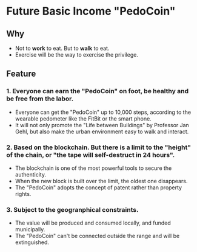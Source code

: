 # Future Basic Income "PedoCoin"

## Why
 - Not to **work** to eat. But to **walk** to eat.
 - Exercise will be the way to exercise the privilege.

## Feature
### 1. Everyone can earn the "PedoCoin" on foot, be healthy and be free from the labor.
 - Everyone can get the "PedoCoin" up to 10,000 steps, according to the wearable pedometer like the FitBit or the smart phone.
 - It will not only promote the "Life between Buildings" by Professor Jan Gehl,
   but also make the urban environment easy to walk and interact.
### 2. Based on the blockchain. But there is a limit to the "height" of the chain, or "the tape will self-destruct in 24 hours".
 - The blockchain is one of the most powerful tools to secure the authenticity. 
 - When the new block is built over the limit, the oldest one disappears.
 - The "PedoCoin" adopts the concept of patent rather than property rights.
### 3. Subject to the geogranphical constraints.
 - The value will be produced and consumed locally, and funded municipally.
 - The "PedoCoin" can't be connected outside the range and will be extinguished.
